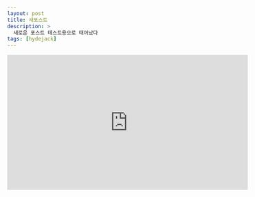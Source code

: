 ```yaml
---
layout: post
title: 새포스트
description: >
  새로운 포스트 테스트용으로 태어났다
tags: [hydejack]
---
```


  <iframe width="560" height="315" src="https://www.youtube.com/embed/QOhq6wlZRM8" title="YouTube video player" frameborder="0" allow="accelerometer; autoplay; clipboard-write; encrypted-media; gyroscope; picture-in-picture" allowfullscreen></iframe>
